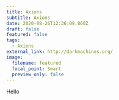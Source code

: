 ```yaml
---
title: Axions
subtitle: Axions
date: 2020-08-26T12:36:09.860Z
draft: false
featured: false
tags:
  - Axions
external_link: http://darkmachines.org/
image:
  filename: featured
  focal_point: Smart
  preview_only: false
---
```

Hello